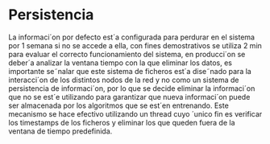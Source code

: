 # Persistencia
La informaci´on por defecto est´a configurada para perdurar en el sistema por
1 semana si no se accede a ella, con fines demostrativos se utiliza 2 min para
evaluar el correcto funcionamiento del sistema, en producci´on se deber´a analizar
la ventana tiempo con la que eliminar los datos, es importante se˜nalar que este
sistema de ficheros est´a dise˜nado para la interacci´on de los distintos nodos de la
red y no como un sistema de persistencia de informaci´on, por lo que se decide
eliminar la informaci´on que no se est´e utilizando para garantizar que nueva
informaci´on puede ser almacenada por los algoritmos que se est´en entrenando.
Este mecanismo se hace efectivo utilizando un thread cuyo ´unico fin es verificar
los timestamps de los ficheros y eliminar los que queden fuera de la ventana de
tiempo predefinida.
